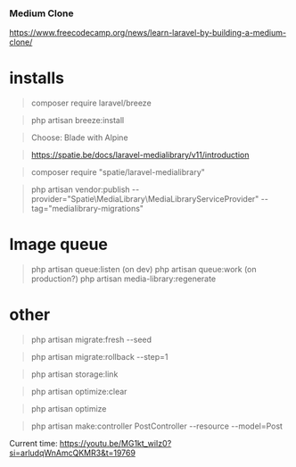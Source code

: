 ### Medium Clone
https://www.freecodecamp.org/news/learn-laravel-by-building-a-medium-clone/

# installs
> composer require laravel/breeze

> php artisan breeze:install

> Choose: Blade with Alpine

> https://spatie.be/docs/laravel-medialibrary/v11/introduction 

> composer require "spatie/laravel-medialibrary"

> php artisan vendor:publish --provider="Spatie\MediaLibrary\MediaLibraryServiceProvider" --tag="medialibrary-migrations"

# Image queue
> php artisan queue:listen (on dev)
> php artisan queue:work (on production?)
> php artisan media-library:regenerate

# other
> php artisan migrate:fresh --seed

> php artisan migrate:rollback --step=1

> php artisan storage:link

> php artisan optimize:clear

> php artisan optimize

> php artisan make:controller PostController --resource --model=Post


Current time:
https://youtu.be/MG1kt_wiIz0?si=arludqWnAmcQKMR3&t=19769
